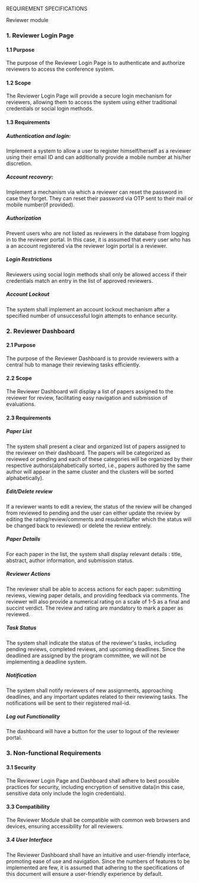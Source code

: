 REQUIREMENT SPECIFICATIONS

Reviewer module

### 1. Reviewer Login Page

#### 1.1 Purpose

The purpose of the Reviewer Login Page is to authenticate and authorize
reviewers to access the conference system.

#### 1.2 Scope

The Reviewer Login Page will provide a secure login mechanism for
reviewers, allowing them to access the system using either traditional
credentials or social login methods.

#### 1.3 Requirements

##### Authentication and login:

Implement a system to allow a user to register himself/herself as a
reviewer using their email ID and can additionally provide a mobile
number at his/her discretion.

##### Account recovery:

Implement a mechanism via which a reviewer can reset the password in
case they forget. They can reset their password via OTP sent to their
mail or mobile number(if provided).

##### Authorization

Prevent users who are not listed as reviewers in the database from
logging in to the reviewer portal. In this case, it is assumed that every user who has a an account registered via the reviewer login portal is a reviewer.

##### Login Restrictions

Reviewers using social login methods shall only be allowed access if
their credentials match an entry in the list of approved reviewers.

##### Account Lockout

The system shall implement an account lockout mechanism after a
specified number of unsuccessful login attempts to enhance security.

### 2. Reviewer Dashboard

#### 2.1 Purpose

The purpose of the Reviewer Dashboard is to provide reviewers with a
central hub to manage their reviewing tasks efficiently.

#### 2.2 Scope

The Reviewer Dashboard will display a list of papers assigned to the
reviewer for review, facilitating easy navigation and submission of
evaluations.

#### 2.3 Requirements

##### Paper List

The system shall present a clear and organized list of papers assigned
to the reviewer on their dashboard. The papers will be categorized as
reviewed or pending and each of these categories will be organized by
their respective authors(alphabetically sorted, i.e., papers authored by the same author will appear in the same cluster and the clusters will be sorted alphabetically).

##### Edit/Delete review

If a reviewer wants to edit a review, the status of the review will be
changed from reviewed to pending and the user can either update the
review by editing the rating/review/comments and resubmit(after which
the status will be changed back to reviewed) or delete the review
entirely.

##### Paper Details

For each paper in the list, the system shall display relevant details
: title, abstract, author information, and submission status.

##### Reviewer Actions

The reviewer shall be able to access actions for each paper:
submitting reviews, viewing paper details, and providing feedback via
comments. The reviewer will also provide a numerical rating on a scale
of 1-5 as a final and succint verdict. The review and rating are
mandatory to mark a paper as reviewed.

##### Task Status

The system shall indicate the status of the reviewer's tasks, including
pending reviews, completed reviews, and upcoming deadlines. Since the deadlined are assigned by the program committee, we will not be implementing a deadline system.

##### Notification

The system shall notify reviewers of new assignments, approaching
deadlines, and any important updates related to their reviewing tasks.
The notifications will be sent to their registered mail-id.

##### Log out Functionality

The dashboard will have a button for the user to logout of the reviewer
portal.

### 3. Non-functional Requirements

#### 3.1 Security

The Reviewer Login Page and Dashboard shall adhere to best possible
practices for security, including encryption of sensitive data(in this
case, sensitive data only include the login credentials).

#### 3.3 Compatibility

The Reviewer Module shall be compatible with common web browsers and
devices, ensuring accessibility for all reviewers.

#####  3.4 User Interface

The Reviewer Dashboard shall have an intuitive and user-friendly
interface, promoting ease of use and navigation. Since the numbers of
features to be implemented are few, it is assumed that adhering to the
specifications of this document will ensure a user-friendly experience
by default.




